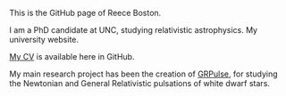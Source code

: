 This is the GitHub page of Reece Boston.

I am a PhD candidate at UNC, studying relativistic astrophysics.  My university website.

[My CV](https://github.com/rboston628/rboston628/blob/master/BostonReeceCV2020.pdf) is available here in GitHub.

My main research project has been the creation of [GRPulse](https://github.com/rboston628/GRPulse), for studying the Newtonian and General Relativistic pulsations of white dwarf stars.

